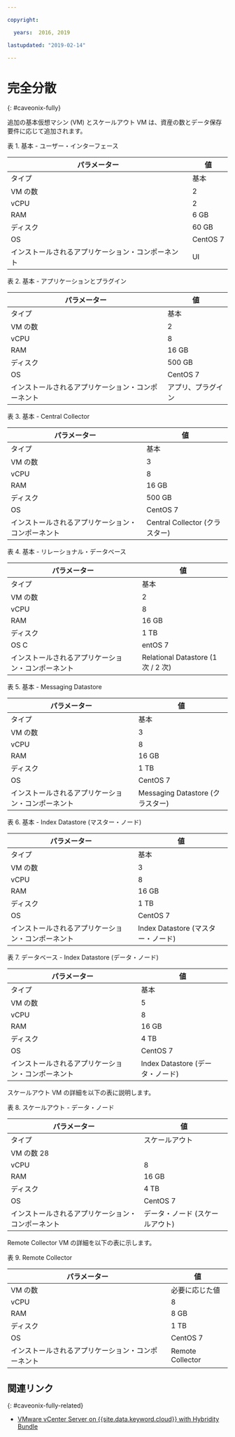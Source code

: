 ```yaml
---

copyright:

  years:  2016, 2019

lastupdated: "2019-02-14"

---
```


# 完全分散
{: #caveonix-fully}

追加の基本仮想マシン (VM) とスケールアウト VM は、資産の数とデータ保存要件に応じて追加されます。

表 1. 基本 - ユーザー・インターフェース

|パラメーター	|値|
|---|---|
|タイプ	|基本|
|VM の数	|2|
|vCPU	|2|
|RAM	|6 GB|
|ディスク	|60 GB|
|OS	|CentOS 7|
|インストールされるアプリケーション・コンポーネント|UI|

表 2. 基本 - アプリケーションとプラグイン

|パラメーター	|値|
|---|---|
|タイプ	|基本|
|VM の数	|2|
|vCPU	|8|
|RAM	|16 GB|
|ディスク	|500 GB|
|OS	|CentOS 7|
|インストールされるアプリケーション・コンポーネント|アプリ、プラグイン|

表 3. 基本 - Central Collector

|パラメーター	|値 |
|---|---|
|タイプ	|基本 |
|VM の数	|3 |
|vCPU	|8 |
|RAM	|16 GB |
|ディスク	|500 GB |
|OS	|CentOS 7|
|インストールされるアプリケーション・コンポーネント|Central Collector (クラスター) |

表 4. 基本 - リレーショナル・データベース

|パラメーター	|値 |
|---|---|
|タイプ	|基本 |
|VM の数	|2 |
|vCPU	|8 |
|RAM	|16 GB |
|ディスク	|1 TB |
|OS	C|entOS 7 |
|インストールされるアプリケーション・コンポーネント|Relational Datastore (1 次 / 2 次) |

表 5. 基本 - Messaging Datastore

|パラメーター	|値 |
|---|---|
|タイプ	|基本 |
|VM の数	|3 |
|vCPU	|8 |
|RAM	|16 GB |
|ディスク	|1 TB |
|OS	|CentOS 7|
|インストールされるアプリケーション・コンポーネント|Messaging Datastore (クラスター) |

表 6. 基本 - Index Datastore (マスター・ノード)

|パラメーター	|値 |
|---|---|
|タイプ	|基本 |
|VM の数	|3 |
|vCPU	|8 |
|RAM	|16 GB |
|ディスク	|1 TB |
|OS	|CentOS 7|
|インストールされるアプリケーション・コンポーネント|Index Datastore (マスター・ノード) |

表 7. データベース - Index Datastore (データ・ノード)

|パラメーター	|値 |
|---|---|
|タイプ	|基本 |
|VM の数	|5 |
|vCPU	|8 |
|RAM	|16 GB |
|ディスク	|4 TB |
|OS	|CentOS 7|
|インストールされるアプリケーション・コンポーネント|Index Datastore (データ・ノード) |

スケールアウト VM の詳細を以下の表に説明します。

表 8. スケールアウト - データ・ノード

|パラメーター	|値 |
|---|---|
|タイプ	|スケールアウト |
|VM の数	28 |
|vCPU	|8 |
|RAM	|16 GB |
|ディスク	|4 TB |
|OS	|CentOS 7|
|インストールされるアプリケーション・コンポーネント|データ・ノード (スケールアウト) |

Remote Collector VM の詳細を以下の表に示します。

表 9. Remote Collector

|パラメーター	|値 |
|---|---|
|VM の数	|必要に応じた値|
|vCPU	|8 |
|RAM	|8 GB |
|ディスク	|1 TB |
|OS	|CentOS 7|
|インストールされるアプリケーション・コンポーネント|Remote Collector|

## 関連リンク
{: #caveonix-fully-related}

* [VMware vCenter Server on {{site.data.keyword.cloud}} with Hybridity Bundle](/docs/services/vmwaresolutions/archiref/vcs/vcs-hybridity-intro.html)

